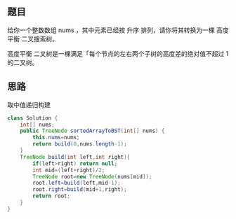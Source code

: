## 题目
给你一个整数数组 nums ，其中元素已经按 升序 排列，请你将其转换为一棵 高度平衡 二叉搜索树。

高度平衡 二叉树是一棵满足「每个节点的左右两个子树的高度差的绝对值不超过 1 的二叉树。

## 思路
取中值递归构建
```java
class Solution {
    int[] nums;
    public TreeNode sortedArrayToBST(int[] nums) {
        this.nums=nums;
        return build(0,nums.length-1);
    }
    TreeNode build(int left,int right){
        if(left>right) return null;
        int mid=(left+right)/2;
        TreeNode root=new TreeNode(nums[mid]);
        root.left=build(left,mid-1);
        root.right=build(mid+1,right);
        return root;
    }
}
```
